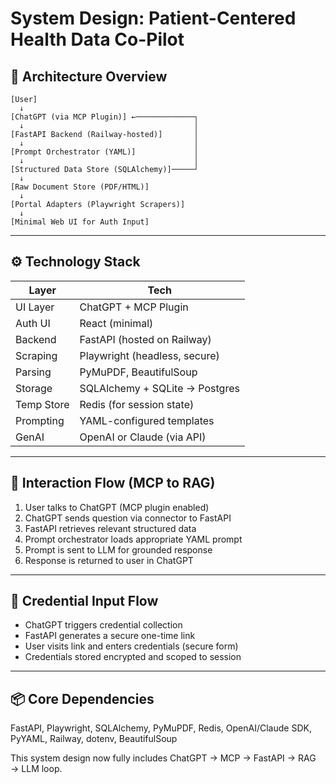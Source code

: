 # System Design: Patient-Centered Health Data Co-Pilot

## 🧱 Architecture Overview

```
[User] 
  ↓
[ChatGPT (via MCP Plugin)] ←─────────────┐
  ↓                                      │
[FastAPI Backend (Railway-hosted)]       │
  ↓                                      │
[Prompt Orchestrator (YAML)]             │
  ↓                                      │
[Structured Data Store (SQLAlchemy)]─────┘
  ↓
[Raw Document Store (PDF/HTML)]
  ↓
[Portal Adapters (Playwright Scrapers)]
  ↓
[Minimal Web UI for Auth Input]
```

---

## ⚙️ Technology Stack

| Layer        | Tech                            |
|--------------|----------------------------------|
| UI Layer     | ChatGPT + MCP Plugin            |
| Auth UI      | React (minimal)                 |
| Backend      | FastAPI (hosted on Railway)     |
| Scraping     | Playwright (headless, secure)   |
| Parsing      | PyMuPDF, BeautifulSoup          |
| Storage      | SQLAlchemy + SQLite → Postgres  |
| Temp Store   | Redis (for session state)       |
| Prompting    | YAML-configured templates       |
| GenAI        | OpenAI or Claude (via API)      |

---

## 🔁 Interaction Flow (MCP to RAG)

1. User talks to ChatGPT (MCP plugin enabled)
2. ChatGPT sends question via connector to FastAPI
3. FastAPI retrieves relevant structured data
4. Prompt orchestrator loads appropriate YAML prompt
5. Prompt is sent to LLM for grounded response
6. Response is returned to user in ChatGPT

---

## 🔐 Credential Input Flow
- ChatGPT triggers credential collection
- FastAPI generates a secure one-time link
- User visits link and enters credentials (secure form)
- Credentials stored encrypted and scoped to session

---

## 📦 Core Dependencies
FastAPI, Playwright, SQLAlchemy, PyMuPDF, Redis, OpenAI/Claude SDK, PyYAML, Railway, dotenv, BeautifulSoup

This system design now fully includes ChatGPT → MCP → FastAPI → RAG → LLM loop.
